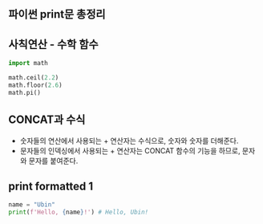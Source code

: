 ## 파이썬 print문 총정리

## 사칙연산 - 수학 함수
```python
import math

math.ceil(2.2)
math.floor(2.6)
math.pi()
```

## CONCAT과 수식
- 숫자들의 연산에서 사용되는 + 연산자는 수식으로, 숫자와 숫자를 더해준다.
- 문자들의 인덱싱에서 사용되는 + 연산자는 CONCAT 함수의 기능을 하므로, 문자와 문자를 붙여준다.

## print formatted 1
```python
name = "Ubin"
print(f'Hello, {name}!') # Hello, Ubin!
```